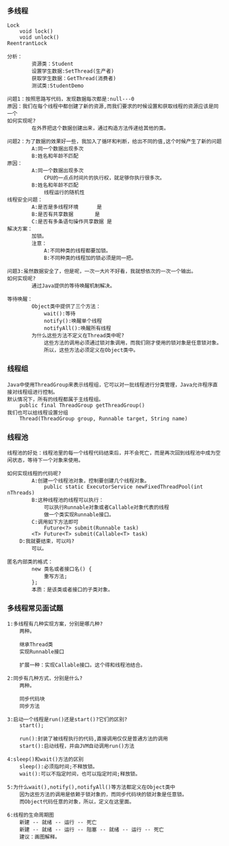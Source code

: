 ### 多线程
    Lock
    	void lock()
    	void unlock()
    ReentrantLock
    
    分析：
    		资源类：Student	
    		设置学生数据:SetThread(生产者)
    		获取学生数据：GetThread(消费者)
    		测试类:StudentDemo
    
    问题1：按照思路写代码，发现数据每次都是:null---0
    原因：我们在每个线程中都创建了新的资源,而我们要求的时候设置和获取线程的资源应该是同一个
    如何实现呢?
    		在外界把这个数据创建出来，通过构造方法传递给其他的类。
    
    问题2：为了数据的效果好一些，我加入了循环和判断，给出不同的值,这个时候产生了新的问题
    		A:同一个数据出现多次
    		B:姓名和年龄不匹配
    原因：
    		A:同一个数据出现多次
    			CPU的一点点时间片的执行权，就足够你执行很多次。
    		B:姓名和年龄不匹配
    			线程运行的随机性
    线程安全问题：
    		A:是否是多线程环境		是
    		B:是否有共享数据		是
    		C:是否有多条语句操作共享数据	是
    解决方案：
    		加锁。
    		注意：
    			A:不同种类的线程都要加锁。
    			B:不同种类的线程加的锁必须是同一把。
    			
    问题3:虽然数据安全了，但是呢，一次一大片不好看，我就想依次的一次一个输出。
    如何实现呢?
    		通过Java提供的等待唤醒机制解决。
    
    等待唤醒：
    		Object类中提供了三个方法：
    			wait():等待
    			notify():唤醒单个线程
    			notifyAll():唤醒所有线程
    		为什么这些方法不定义在Thread类中呢?
    			这些方法的调用必须通过锁对象调用，而我们刚才使用的锁对象是任意锁对象。
    			所以，这些方法必须定义在Object类中。
### 线程组
    Java中使用ThreadGroup来表示线程组，它可以对一批线程进行分类管理，Java允许程序直接对线程组进行控制。
    默认情况下，所有的线程都属于主线程组。
    	public final ThreadGroup getThreadGroup()
    我们也可以给线程设置分组
    	Thread(ThreadGroup group, Runnable target, String name)

### 线程池
    线程池的好处：线程池里的每一个线程代码结束后，并不会死亡，而是再次回到线程池中成为空闲状态，等待下一个对象来使用。
    
    如何实现线程的代码呢?
    		A:创建一个线程池对象，控制要创建几个线程对象。
    			public static ExecutorService newFixedThreadPool(int nThreads)
    		B:这种线程池的线程可以执行：
    			可以执行Runnable对象或者Callable对象代表的线程
    			做一个类实现Runnable接口。
    		C:调用如下方法即可
    			Future<?> submit(Runnable task)
    		<T> Future<T> submit(Callable<T> task)
    	D:我就要结束，可以吗?
    		可以。
    
    匿名内部类的格式：
     		new 类名或者接口名() {
     			重写方法;
     		};
     		本质：是该类或者接口的子类对象。
     		
### 多线程常见面试题    
    1:多线程有几种实现方案，分别是哪几种?
    	两种。
    	
    	继承Thread类
    	实现Runnable接口
    	
    	扩展一种：实现Callable接口。这个得和线程池结合。
    
    2:同步有几种方式，分别是什么?
    	两种。
    	
    	同步代码块
    	同步方法
    
    3:启动一个线程是run()还是start()?它们的区别?
    	start();
    	
    	run():封装了被线程执行的代码,直接调用仅仅是普通方法的调用
    	start():启动线程，并由JVM自动调用run()方法
    
    4:sleep()和wait()方法的区别
    	sleep():必须指时间;不释放锁。
    	wait():可以不指定时间，也可以指定时间;释放锁。
    
    5:为什么wait(),notify(),notifyAll()等方法都定义在Object类中
    	因为这些方法的调用是依赖于锁对象的，而同步代码块的锁对象是任意锁。
    	而Object代码任意的对象，所以，定义在这里面。
    
    6:线程的生命周期图
    	新建 -- 就绪 -- 运行 -- 死亡
    	新建 -- 就绪 -- 运行 -- 阻塞 -- 就绪 -- 运行 -- 死亡
    	建议：画图解释。
			